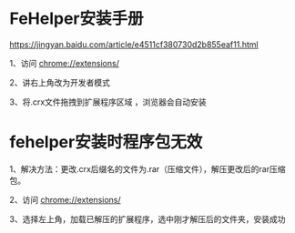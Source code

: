 # FeHelper安装手册

 https://jingyan.baidu.com/article/e4511cf380730d2b855eaf11.html 

1、访问 [chrome://extensions/](chrome://extensions/) 

2、讲右上角改为开发者模式

3、将.crx文件拖拽到扩展程序区域 ，浏览器会自动安装



# fehelper安装时程序包无效

 1、解决方法：更改.crx后缀名的文件为.rar（压缩文件），解压更改后的rar压缩包。 

 2、访问 [chrome://extensions/](chrome://extensions/) 

 3、选择左上角，加载已解压的扩展程序，选中刚才解压后的文件夹，安装成功
